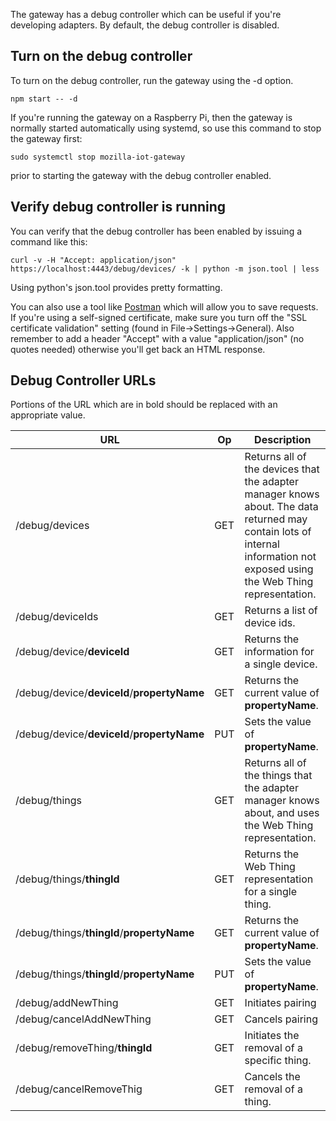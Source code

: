 The gateway has a debug controller which can be useful if you're developing adapters. By default, the debug controller is disabled. 

## Turn on the debug controller

To turn on the debug controller, run the gateway using the -d option.

```
npm start -- -d
```
If you're running the gateway on a Raspberry Pi, then the gateway is normally started automatically using systemd, so use this command to stop the gateway first:
```
sudo systemctl stop mozilla-iot-gateway
```
prior to starting the gateway with the debug controller enabled.

## Verify debug controller is running

You can verify that the debug controller has been enabled by issuing a command like this:
```
curl -v -H "Accept: application/json" https://localhost:4443/debug/devices/ -k | python -m json.tool | less
```
Using python's json.tool provides pretty formatting.

You can also use a tool like [Postman](https://www.getpostman.com/) which will allow you to save requests. If you're using a self-signed certificate, make sure you turn off the "SSL certificate validation" setting (found in  File->Settings->General). Also remember to add a header "Accept" with a value "application/json" (no quotes needed) otherwise you'll get back an HTML response.

## Debug Controller URLs

Portions of the URL which are in bold should be replaced with an appropriate value.

| URL | Op | Description |
| --- | -- | ----------- |
| /debug/devices | GET | Returns all of the devices that the adapter manager knows about. The data returned may contain lots of internal information not exposed using the Web Thing representation. |
| /debug/deviceIds | GET | Returns a list of device ids. |
| /debug/device/**deviceId** | GET | Returns the information for a single device. |
| /debug/device/**deviceId**/**propertyName** | GET | Returns the current value of **propertyName**. |
| /debug/device/**deviceId**/**propertyName** | PUT | Sets the value of **propertyName**. |
| /debug/things | GET | Returns all of the things that the adapter manager knows about, and uses the Web Thing representation. |
| /debug/things/**thingId** | GET | Returns the Web Thing representation for a single thing. |
| /debug/things/**thingId**/**propertyName** | GET | Returns the current value of **propertyName**. |
| /debug/things/**thingId**/**propertyName** | PUT | Sets the value of **propertyName**. |
| /debug/addNewThing | GET | Initiates pairing |
| /debug/cancelAddNewThing | GET | Cancels pairing |
| /debug/removeThing/**thingId** | GET | Initiates the removal of a specific thing. |
| /debug/cancelRemoveThig | GET | Cancels the removal of a thing. |
